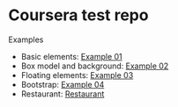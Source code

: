 # Coursera test repo

Examples

* Basic elements: [Example 01](./examples/example01.html)
* Box model and background: [Example 02](./examples/example02.html)
* Floating elements: [Example 03](./examples/example03.html)
* Bootstrap: [Example 04](./examples/example04.html)
* Restaurant: [Restaurant](./examples/restaurant/)
